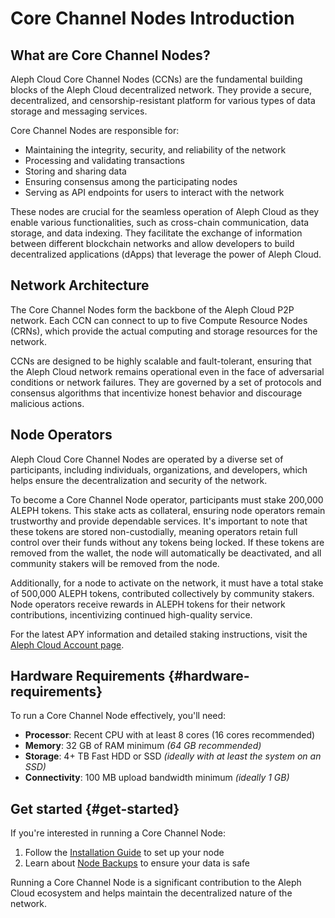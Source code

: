 # Core Channel Nodes Introduction

<ActionButtons>
  <ActionButton theme="brand" text="Hardware Requirements" link="#hardware-requirements" />
  <ActionButton theme="brand" text="Get started" link="#get-started" />
</ActionButtons>

## What are Core Channel Nodes?

Aleph Cloud Core Channel Nodes (CCNs) are the fundamental building blocks of the Aleph Cloud decentralized network. They provide a secure, decentralized, and censorship-resistant platform for various types of data storage and messaging services. 

Core Channel Nodes are responsible for:
- Maintaining the integrity, security, and reliability of the network
- Processing and validating transactions
- Storing and sharing data
- Ensuring consensus among the participating nodes
- Serving as API endpoints for users to interact with the network

These nodes are crucial for the seamless operation of Aleph Cloud as they enable various functionalities, such as cross-chain communication, data storage, and data indexing. They facilitate the exchange of information between different blockchain networks and allow developers to build decentralized applications (dApps) that leverage the power of Aleph Cloud.

## Network Architecture

The Core Channel Nodes form the backbone of the Aleph Cloud P2P network. Each CCN can connect to up to five Compute Resource Nodes (CRNs), which provide the actual computing and storage resources for the network.

CCNs are designed to be highly scalable and fault-tolerant, ensuring that the Aleph Cloud network remains operational even in the face of adversarial conditions or network failures. They are governed by a set of protocols and consensus algorithms that incentivize honest behavior and discourage malicious actions.

## Node Operators

Aleph Cloud Core Channel Nodes are operated by a diverse set of participants, including individuals, organizations, and developers, which helps ensure the decentralization and security of the network. 

To become a Core Channel Node operator, participants must stake 200,000 ALEPH tokens. This stake acts as collateral, ensuring node operators remain trustworthy and provide dependable services. It's important to note that these tokens are stored non-custodially, meaning operators retain full control over their funds without any tokens being locked. If these tokens are removed from the wallet, the node will automatically be deactivated, and all community stakers will be removed from the node.

Additionally, for a node to activate on the network, it must have a total stake of 500,000 ALEPH tokens, contributed collectively by community stakers. Node operators receive rewards in ALEPH tokens for their network contributions, incentivizing continued high-quality service.

For the latest APY information and detailed staking instructions, visit the [Aleph Cloud Account page](https://app.aleph.cloud/account/earn/ccn/).

## Hardware Requirements {#hardware-requirements}

To run a Core Channel Node effectively, you'll need:

- **Processor**: Recent CPU with at least 8 cores (16 cores recommended)
- **Memory**: 32 GB of RAM minimum _(64 GB recommended)_
- **Storage**: 4+ TB Fast HDD or SSD _(ideally with at least the system on an SSD)_
- **Connectivity**: 100 MB upload bandwidth minimum _(ideally 1 GB)_

## Get started {#get-started}

If you're interested in running a Core Channel Node:

1. Follow the [Installation Guide](/nodes/core/installation/) to set up your node
2. Learn about [Node Backups](/nodes/resources/management/backups/) to ensure your data is safe

Running a Core Channel Node is a significant contribution to the Aleph Cloud ecosystem and helps maintain the decentralized nature of the network.
